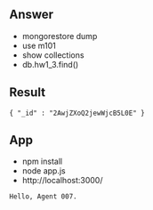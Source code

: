 ## Answer

- mongorestore dump
- use m101
- show collections
- db.hw1_3.find()

## Result

~~~mongo
{ "_id" : "2AwjZXoQ2jewWjcB5L0E" }
~~~


## App

- npm install
- node app.js
- http://localhost:3000/

~~~html
Hello, Agent 007.
~~~